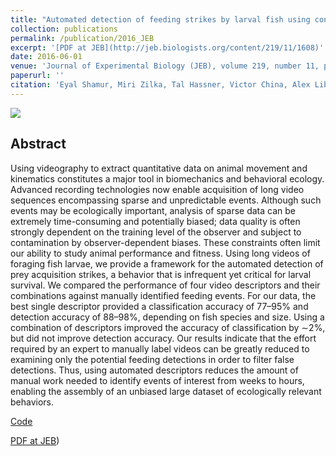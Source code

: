 ```yaml
---
title: "Automated detection of feeding strikes by larval fish using continuous high-speed digital video: a novel method to extract quantitative data from fast, sparse kinematic events"
collection: publications
permalink: /publication/2016_JEB
excerpt: '[PDF at JEB](http://jeb.biologists.org/content/219/11/1608)'
date: 2016-06-01
venue: 'Journal of Experimental Biology (JEB), volume 219, number 11, pp. 1608--1617'
paperurl: ''
citation: 'Eyal Shamur, Miri Zilka, Tal Hassner, Victor China, Alex Liberzon, and Roi Holzman. (2016). &quot;Automated detection of feeding strikes by larval fish using continuous high-speed digital video: a novel method to extract quantitative data from fast, sparse kinematic events.&quot; <i>Journal of Experimental Biology (JEB), volume 219, number 11, pp. 1608--1617</i>.'
---
```


<img src='https://osnathassner.github.io/talhassner/images/Automated detection - Icon.jpg'>

Abstract
------
Using videography to extract quantitative data on animal movement and kinematics constitutes a major tool in biomechanics and behavioral ecology. Advanced recording technologies now enable acquisition of long video sequences encompassing sparse and unpredictable events. Although such events may be ecologically important, analysis of sparse data can be extremely time-consuming and potentially biased; data quality is often strongly dependent on the training level of the observer and subject to contamination by observer-dependent biases. These constraints often limit our ability to study animal performance and fitness. Using long videos of foraging fish larvae, we provide a framework for the automated detection of prey acquisition strikes, a behavior that is infrequent yet critical for larval survival. We compared the performance of four video descriptors and their combinations against manually identified feeding events. For our data, the best single descriptor provided a classification accuracy of 77–95% and detection accuracy of 88–98%, depending on fish species and size. Using a combination of descriptors improved the accuracy of classification by ∼2%, but did not improve detection accuracy. Our results indicate that the effort required by an expert to manually label videos can be greatly reduced to examining only the potential feeding detections in order to filter false detections. Thus, using automated descriptors reduces the amount of manual work needed to identify events of interest from weeks to hours, enabling the assembly of an unbiased large dataset of ecologically relevant behaviors.


[Code](https://github.com/EyalShamur/Identification-of-Larval-feeding-strikes)

[PDF at JEB](http://jeb.biologists.org/content/219/11/1608))
